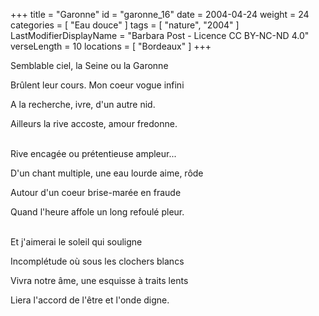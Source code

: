 +++
title = "Garonne"
id = "garonne_16"
date = 2004-04-24
weight = 24
categories = [ "Eau douce" ]
tags = [ "nature", "2004" ]
LastModifierDisplayName = "Barbara Post - Licence CC BY-NC-ND 4.0"
verseLength = 10
locations = [ "Bordeaux" ]
+++

Semblable ciel, la Seine ou la Garonne

Brûlent leur cours. Mon coeur vogue infini

A la recherche, ivre, d'un autre nid.

Ailleurs la rive accoste, amour fredonne.

 \
Rive encagée ou prétentieuse ampleur...

D'un chant multiple, une eau lourde aime, rôde

Autour d'un coeur brise-marée en fraude

Quand l'heure affole un long refoulé pleur.

 \
Et j'aimerai le soleil qui souligne

Incomplétude où sous les clochers blancs

Vivra notre âme, une esquisse à traits lents

Liera l'accord de l'être et l'onde digne.

